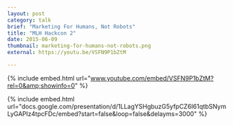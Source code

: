 ```yaml
---
layout: post
category: talk
brief: "Marketing For Humans, Not Robots"
title: "MLH Hackcon 2"
date: 2015-06-09
thumbnail: marketing-for-humans-not-robots.png
external: https://youtu.be/VSFN9P1bZtM

---
```


{% include embed.html url="www.youtube.com/embed/VSFN9P1bZtM?rel=0&amp;showinfo=0" %}

{% include embed.html url="docs.google.com/presentation/d/1LLagYSHgbuzG5yfpCZ6I61qtbSNymLyGAPIz4tpcFDc/embed?start=false&loop=false&delayms=3000" %}
